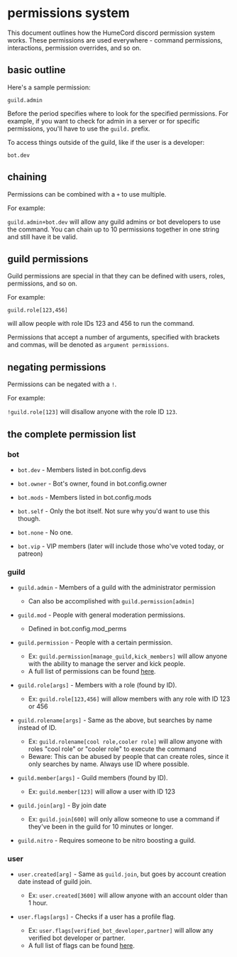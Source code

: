 # permissions system

This document outlines how the HumeCord discord permission system works.
These permissions are used everywhere - command permissions, interactions,
permission overrides, and so on.

## basic outline

Here's a sample permission:

`guild.admin`

Before the period specifies where to look for the specified permissions.
For example, if you want to check for admin in a server or for specific 
permissions, you'll have to use the `guild.` prefix.

To access things outside of the guild, like if the user is a developer:

`bot.dev`

## chaining

Permissions can be combined with a `+` to use multiple.

For example:

`guild.admin+bot.dev` will allow any guild admins or bot developers
to use the command. You can chain up to 10 permissions together in one
string and still have it be valid.

## guild permissions

Guild permissions are special in that they can be defined with users,
roles, permissions, and so on.

For example:

`guild.role[123,456]`

will allow people with role IDs 123 and 456 to run the command.

Permissions that accept a number of arguments, specified with brackets
and commas, will be denoted as `argument permissions`.

## negating permissions

Permissions can be negated with a `!`.

For example:

`!guild.role[123]` will disallow anyone with the role ID `123`.

## the complete permission list
### bot
* `bot.dev` - Members listed in bot.config.devs

* `bot.owner` - Bot's owner, found in bot.config.owner

* `bot.mods` - Members listed in bot.config.mods

* `bot.self` - Only the bot itself. Not sure why you'd want to use this though.

* `bot.none` - No one.

* `bot.vip` - VIP members (later will include those who've voted today, or patreon)

### guild
* `guild.admin` - Members of a guild with the administrator permission
    * Can also be accomplished with `guild.permission[admin]`

* `guild.mod` - People with general moderation permissions.
    * Defined in bot.config.mod_perms

* `guild.permission` - People with a certain permission.
    * Ex: `guild.permission[manage_guild,kick_members]` will allow anyone with the ability to manage the server and kick people.
    * A full list of permissions can be found [here](https://discordpy.readthedocs.io/en/master/api.html#permissions).

* `guild.role[args]` - Members with a role (found by ID).
    * Ex: `guild.role[123,456]` will allow members with any role with ID 123 or 456

* `guild.rolename[args]` - Same as the above, but searches by name instead of ID.
    * Ex: `guild.rolename[cool role,cooler role]` will allow anyone with roles "cool role" or "cooler role" to execute the command
    * Beware: This can be abused by people that can create roles, since it only searches by name. Always use ID where possible.

* `guild.member[args]` - Guild members (found by ID).
    * Ex: `guild.member[123]` will allow a user with ID 123

* `guild.join[arg]` - By join date
    * Ex: `guild.join[600]` will only allow someone to use a command if they've been in the guild for 10 minutes or longer.

* `guild.nitro` - Requires someone to be nitro boosting a guild.

### user
* `user.created[arg]` - Same as `guild.join`, but goes by account creation date instead of guild join.
    * Ex: `user.created[3600]` will allow anyone with an account older than 1 hour.
    
* `user.flags[args]` - Checks if a user has a profile flag.
    * Ex: `user.flags[verified_bot_developer,partner]` will allow any verified bot developer or partner.
    * A full list of flags can be found [here](https://discordpy.readthedocs.io/en/master/api.html#discord.PublicUserFlags).
